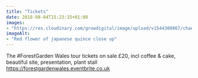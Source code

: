 ```yaml
---
title: "Tickets"
date: 2018-08-04T15:23:15+01:00
images: 
- "https://res.cloudinary.com/growdigital/image/upload/v1544300867/chaenomeles-41478572351.jpg"
imageAlt: 
- "Red flower of japanese quince close up"
---
```


The #ForestGarden Wales tour tickets on sale £20, incl coffee & cake, beautiful site, presentation, plant stall https://forestgardenwales.eventbrite.co.uk
